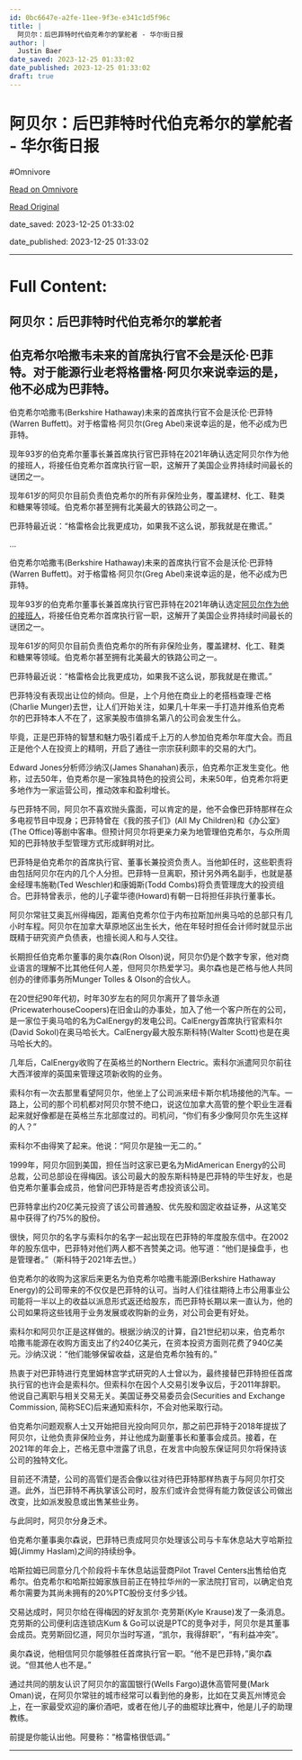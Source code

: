 ```yaml
---
id: 0bc6647e-a2fe-11ee-9f3e-e341c1d5f96c
title: |
  阿贝尔：后巴菲特时代伯克希尔的掌舵者 - 华尔街日报
author: |
  Justin Baer
date_saved: 2023-12-25 01:33:02
date_published: 2023-12-25 01:33:02
draft: true
---
```


# 阿贝尔：后巴菲特时代伯克希尔的掌舵者 - 华尔街日报
#Omnivore

[Read on Omnivore](https://omnivore.app/me/-18ca00ce8a5)

[Read Original](https://cn.wsj.com/amp/articles/%E9%98%BF%E8%B4%9D%E5%B0%94-%E5%90%8E%E5%B7%B4%E8%8F%B2%E7%89%B9%E6%97%B6%E4%BB%A3%E4%BC%AF%E5%85%8B%E5%B8%8C%E5%B0%94%E7%9A%84%E6%8E%8C%E8%88%B5%E8%80%85-d30e1141)

date_saved: 2023-12-25 01:33:02

date_published: 2023-12-25 01:33:02

--- 

# Full Content: 

##  阿贝尔：后巴菲特时代伯克希尔的掌舵者

## 伯克希尔哈撒韦未来的首席执行官不会是沃伦·巴菲特。对于能源行业老将格雷格·阿贝尔来说幸运的是，他不必成为巴菲特。

伯克希尔哈撒韦(Berkshire Hathaway)未来的首席执行官不会是沃伦·巴菲特(Warren Buffett)。对于格雷格·阿贝尔(Greg Abel)来说幸运的是，他不必成为巴菲特。

现年93岁的伯克希尔董事长兼首席执行官巴菲特在2021年确认选定阿贝尔作为他的接班人，将接任伯克希尔首席执行官一职，这解开了美国企业界持续时间最长的谜团之一。

现年61岁的阿贝尔目前负责伯克希尔的所有非保险业务，覆盖建材、化工、鞋类和糖果等领域。伯克希尔甚至拥有北美最大的铁路公司之一。

巴菲特最近说：“格雷格会比我更成功，如果我不这么说，那我就是在撒谎。”

...

伯克希尔哈撒韦(Berkshire Hathaway)未来的首席执行官不会是沃伦·巴菲特(Warren Buffett)。对于格雷格·阿贝尔(Greg Abel)来说幸运的是，他不必成为巴菲特。

现年93岁的伯克希尔董事长兼首席执行官巴菲特在2021年确认选定[阿贝尔作为他的接班人](https://cn.wsj.com/articles/CN-FIN-20210504072413)，将接任伯克希尔首席执行官一职，这解开了美国企业界持续时间最长的谜团之一。

现年61岁的阿贝尔目前负责伯克希尔的所有非保险业务，覆盖建材、化工、鞋类和糖果等领域。伯克希尔甚至拥有北美最大的铁路公司之一。

巴菲特最近说：“格雷格会比我更成功，如果我不这么说，那我就是在撒谎。”

巴菲特没有表现出让位的倾向。但是，上个月他在商业上的老搭档查理·芒格(Charlie Munger)去世，让人们开始关注，如果几十年来一手打造并维系伯克希尔的巴菲特本人不在了，这家美股市值排名第八的公司会发生什么。

毕竟，正是巴菲特的智慧和魅力吸引着成千上万的人参加伯克希尔年度大会。而且正是他个人在投资上的精明，开启了通往一宗宗获利颇丰的交易的大门。

Edward Jones分析师沙纳汉(James Shanahan)表示，伯克希尔正发生变化。他称，过去50年，伯克希尔是一家独具特色的投资公司，未来50年，伯克希尔将更多地作为一家运营公司，推动效率和盈利增长。

与巴菲特不同，阿贝尔不喜欢抛头露面，可以肯定的是，他不会像巴菲特那样在众多电视节目中现身；巴菲特曾在《我的孩子们》(All My Children)和《办公室》(The Office)等剧中客串。但预计阿贝尔将更亲力亲为地管理伯克希尔，与众所周知的巴菲特放手型管理方式形成鲜明对比。

巴菲特是伯克希尔的首席执行官、董事长兼投资负责人。当他卸任时，这些职责将由包括阿贝尔在内的几个人分担。巴菲特一旦离职，预计另外两名副手，也就是基金经理韦施勒(Ted Weschler)和康姆斯(Todd Combs)将负责管理庞大的投资组合。巴菲特曾表示，他的儿子霍华德(Howard)有朝一日将担任非执行董事长。

阿贝尔常驻艾奥瓦州得梅因，距离伯克希尔位于内布拉斯加州奥马哈的总部只有几小时车程。阿贝尔在加拿大草原地区出生长大，他在年轻时担任会计师时就显示出既精于研究资产负债表，也擅长阅人和与人交往。

长期担任伯克希尔董事的奥尔森(Ron Olson)说，阿贝尔仍是个数字专家，他对商业语言的理解不比其他任何人差，但阿贝尔热爱学习。奥尔森也是芒格与他人共同创办的律师事务所Munger Tolles & Olson的合伙人。

在20世纪90年代初，时年30岁左右的阿贝尔离开了普华永道(PricewaterhouseCoopers)在旧金山的办事处，加入了他一个客户所在的公司，是一家位于奥马哈的名为CalEnergy的发电公司。CalEnergy首席执行官索科尔(David Sokol)在奥马哈长大。CalEnergy最大股东斯科特(Walter Scott)也是在奥马哈长大的。

几年后，CalEnergy收购了在英格兰的Northern Electric。索科尔派遣阿贝尔前往大西洋彼岸的英国来管理这项新收购的业务。

索科尔有一次去那里看望阿贝尔，他坐上了公司派来纽卡斯尔机场接他的汽车。一路上，公司的那个司机都对阿贝尔赞不绝口，说这位加拿大高管的整个职业生涯看起来就好像都是在英格兰东北部度过的。司机问，“你们有多少像阿贝尔先生这样的人？”

索科尔不由得笑了起来。他说：“阿贝尔是独一无二的。”

1999年，阿贝尔回到美国，担任当时这家已更名为MidAmerican Energy的公司总裁，公司总部设在得梅因。该公司最大的股东斯科特是巴菲特的毕生好友，也是伯克希尔董事会成员，他曾问巴菲特是否考虑投资该公司。

巴菲特拿出约20亿美元投资了该公司普通股、优先股和固定收益证券，从这笔交易中获得了约75%的股份。

很快，阿贝尔的名字与索科尔的名字一起出现在巴菲特的年度股东信中。在2002年的股东信中，巴菲特对他们两人都不吝赞美之词。他写道：“他们是操盘手，也是管理者。”（斯科特于2021年去世。）

伯克希尔的收购为这家后来更名为伯克希尔哈撒韦能源(Berkshire Hathaway Energy)的公司带来的不仅仅是巴菲特的认可。当时人们往往期待上市公用事业公司能将一半以上的收益以派息形式返还给股东，而巴菲特长期以来一直认为，他的公司如果将这些钱用于业务发展或收购新的业务，对公司会更有好处。

索科尔和阿贝尔正是这样做的。根据沙纳汉的计算，自21世纪初以来，伯克希尔哈撒韦能源在收购方面支出了约240亿美元，在资本投资方面则花费了940亿美元。沙纳汉说：“他们能够保留收益，这是伯克希尔独有的。”

热衷于对巴菲特进行克里姆林宫学式研究的人士曾以为，最终接替巴菲特担任首席执行官的也许会是索科尔。但索科尔在因个人交易引发争议后，于2011年辞职。他说自己离职与相关交易无关。美国证券交易委员会(Securities and Exchange Commission, 简称SEC)后来通知索科尔，不会对他采取行动。

伯克希尔问题观察人士又开始把目光投向阿贝尔，那之前巴菲特于2018年提拔了阿贝尔，让他负责非保险业务，并让他成为副董事长和董事会成员。接着，在2021年的年会上，芒格无意中泄露了讯息，在发言中向股东保证阿贝尔将保持该公司的独特文化。

目前还不清楚，公司的高管们是否会像以往对待巴菲特那样热衷于与阿贝尔打交道。此外，当巴菲特不再执掌该公司时，股东们或许会觉得有能力敦促该公司做出改变，比如派发股息或出售某些业务。

与此同时，阿贝尔分身乏术。

伯克希尔董事奥尔森说，巴菲特已责成阿贝尔处理该公司与卡车休息站大亨哈斯拉姆(Jimmy Haslam)之间的持续纷争。

哈斯拉姆已同意分几个阶段将卡车休息站运营商Pilot Travel Centers出售给伯克希尔。伯克希尔和哈斯拉姆家族目前正在特拉华州的一家法院打官司，以确定伯克希尔需要为其尚未拥有的20%PTC股份支付多少钱。

交易达成时，阿贝尔给在得梅因的好友凯尔·克劳斯(Kyle Krause)发了一条消息。克劳斯的公司便利店连锁店Kum & Go可以说是PTC的竞争对手，阿贝尔是其董事会成员。克劳斯回忆道，阿贝尔当时写道，“凯尔，我得辞职”，“有利益冲突”。

奥尔森说，他相信阿贝尔能够胜任首席执行官一职。“他不是巴菲特，”奥尔森说。“但其他人也不是。”

通过共同的朋友认识了阿贝尔的富国银行(Wells Fargo)退休高管阿曼(Mark Oman)说，在阿贝尔常驻的城市经常可以看到他的身影，比如在艾奥瓦州博览会上，在一家最受欢迎的廉价酒吧，或者在他儿子的曲棍球比赛中，他是儿子的助理教练。

前提是你能认出他。阿曼称：“格雷格很低调。”

---

